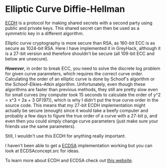 # Elliptic Curve Diffie-Hellman

[ECDH](https://en.wikipedia.org/wiki/Elliptic-curve_Diffie%E2%80%93Hellman) is a protocol for making shared secrets with a second party using public and private keys.
This shared secret can then be used as a symmetric key in a different algorithm.

Elliptic curve cryptography is more secure than RSA, as 160-bit ECC is as secure as 1024-bit RSA.
Here I have implemented it in GreyHack, although it is a 27-bit version and therefore shouldn't be secure (all 109-bit ECC and below are unsecure).

***However***, in order to break ECC, you need to solve the discrete log problem for given curve parameters, which requires the correct curve order. Calculating the order of an
elliptic curve is done by Schoof's algorithm or the Schoof–Elkies–Atkin algorithm. Unfortunately, even though these algorithms are faster than previous methods, they still are
pretty slow even for small curves (my computer took 15 seconds to calculate the order of y^2 = x^3 + 2a + 3 GF(97)), which is why I didn't put the true curve order in the source code.
This means that my 27-bit ECDH implementation might actually be secure (enough) since it would take a beefy computer and probably a few days to figure the true order of a curve with a 
27-bit p, and even then you could simply change curve parameters (just make sure your friends use the same parameters).

Still, I wouldn't use this ECDH for anything really important.

I haven't been able to get a [ECDSA](https://en.wikipedia.org/wiki/Elliptic_Curve_Digital_Signature_Algorithm) implementation working but you can look at ECDSAconcept.src for ideas.

To learn more about ECDH and ECDSA check out [this website](https://andrea.corbellini.name/2015/05/17/elliptic-curve-cryptography-a-gentle-introduction/).

